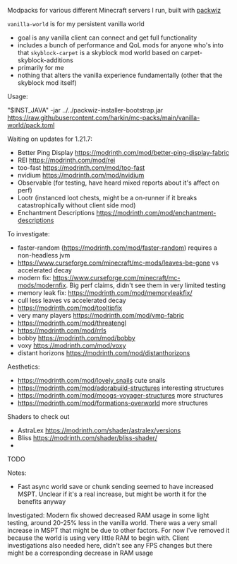 Modpacks for various different Minecraft servers I run, built with [packwiz](https://packwiz.infra.link/)

`vanilla-world` is for my persistent vanilla world
 * goal is any vanilla client can connect and get full functionality
 * includes a bunch of performance and QoL mods for anyone who's into that
`skyblock-carpet` is a skyblock mod world based on carpet-skyblock-additions
 * primarily for me
 * nothing that alters the vanilla experience fundamentally (other that the skyblock mod itself)

Usage:

"$INST_JAVA" -jar ../../packwiz-installer-bootstrap.jar https://raw.githubusercontent.com/harkin/mc-packs/main/vanilla-world/pack.toml


Waiting on updates for 1.21.7:
* Better Ping Display https://modrinth.com/mod/better-ping-display-fabric
* REI https://modrinth.com/mod/rei
* too-fast https://modrinth.com/mod/too-fast
* nvidium https://modrinth.com/mod/nvidium
* Observable (for testing, have heard mixed reports about it's affect on perf)
* Lootr (instanced loot chests, might be a on-runner if it breaks catastrophically without client side mod)
* Enchantment Descriptions https://modrinth.com/mod/enchantment-descriptions 

To investigate:
* faster-random (https://modrinth.com/mod/faster-random) requires a non-headless jvm
* https://www.curseforge.com/minecraft/mc-mods/leaves-be-gone vs accelerated decay
* modern fix: https://www.curseforge.com/minecraft/mc-mods/modernfix. Big perf claims, didn't see them in very limited testing
* memory leak fix: https://modrinth.com/mod/memoryleakfix/
* cull less leaves vs accelerated decay
* https://modrinth.com/mod/tooltipfix
* very many players https://modrinth.com/mod/vmp-fabric
* https://modrinth.com/mod/threatengl
* https://modrinth.com/mod/rrls
* bobby https://modrinth.com/mod/bobby
* voxy https://modrinth.com/mod/voxy
* distant horizons https://modrinth.com/mod/distanthorizons

Aesthetics:
* https://modrinth.com/mod/lovely_snails cute snails
* https://modrinth.com/mod/adorabuild-structures interesting structures
* https://modrinth.com/mod/moogs-voyager-structures more structures
* https://modrinth.com/mod/formations-overworld more structures

Shaders to check out
* AstraLex https://modrinth.com/shader/astralex/versions
* Bliss https://modrinth.com/shader/bliss-shader/
* 
TODO


Notes:
* Fast async world save or chunk sending seemed to have increased MSPT. Unclear if it's a real increase, but might be worth it for the benefits anyway

Investigated:
Modern fix showed decreased RAM usage in some light testing, around 20-25% less in the vanilla world. There was a very small increase in MSPT that might be due to other factors. For now I've removed it because the world is using very little RAM to begin with. Client investigations also needed here, didn't see any FPS changes but there might be a corresponding decrease in RAM usage
